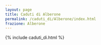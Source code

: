 ```yaml
---
layout: page
title: Caduti di Alberone
permalink: /caduti_di/Alberone/index.html
frazione: Alberone
---
```

{% include caduti_di.html %}

